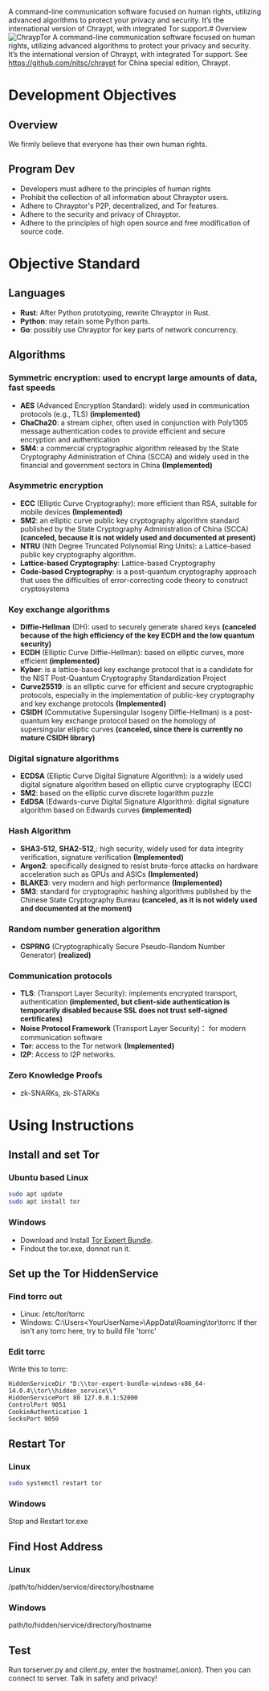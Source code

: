 A command-line communication software focused on human rights, utilizing advanced algorithms to protect your privacy and security. It’s the international version of Chraypt, with integrated Tor support.# Overview
![ChraypTor](https://github.com/user-attachments/assets/4a0bd819-895b-455a-8827-003d51373ecb)
A command-line communication software focused on human rights, utilizing advanced algorithms to protect your privacy and security. It’s the international version of Chraypt, with integrated Tor support. See https://github.com/nitsc/chraypt for China special edition, Chraypt.

# Development Objectives
## Overview
We firmly believe that everyone has their own human rights.
## Program Dev
- Developers must adhere to the principles of human rights
- Prohibit the collection of all information about Chrayptor users.
- Adhere to Chrayptor's P2P, decentralized, and Tor features.
- Adhere to the security and privacy of Chrayptor.
- Adhere to the principles of high open source and free modification of source code.

# Objective Standard
## Languages
- **Rust**: After Python prototyping, rewrite Chrayptor in Rust.
- **Python**: may retain some Python parts.
- **Go**: possibly use Chrayptor for key parts of network concurrency.
## Algorithms
### Symmetric encryption: used to encrypt large amounts of data, fast speeds
- **AES** (Advanced Encryption Standard): widely used in communication protocols (e.g., TLS) **(implemented)**
- **ChaCha20**: a stream cipher, often used in conjunction with Poly1305 message authentication codes to provide efficient and secure encryption and authentication
- **SM4**: a commercial cryptographic algorithm released by the State Cryptography Administration of China (SCCA) and widely used in the financial and government sectors in China **(Implemented)**

### Asymmetric encryption
- **ECC** (Elliptic Curve Cryptography): more efficient than RSA, suitable for mobile devices **(Implemented)**
- **SM2**: an elliptic curve public key cryptography algorithm standard published by the State Cryptography Administration of China (SCCA) **(canceled, because it is not widely used and documented at present)**
- **NTRU** (Nth Degree Truncated Polynomial Ring Units): a Lattice-based public key cryptography algorithm.
- **Lattice-based Cryptography**: Lattice-based Cryptography
- **Code-based Cryptography**: is a post-quantum cryptography approach that uses the difficulties of error-correcting code theory to construct cryptosystems

### Key exchange algorithms
- **Diffie-Hellman** (DH): used to securely generate shared keys **(canceled because of the high efficiency of the key ECDH and the low quantum security)**
- **ECDH** (Elliptic Curve Diffie-Hellman): based on elliptic curves, more efficient **(implemented)**
- **Kyber**: is a lattice-based key exchange protocol that is a candidate for the NIST Post-Quantum Cryptography Standardization Project
- **Curve25519**: is an elliptic curve for efficient and secure cryptographic protocols, especially in the implementation of public-key cryptography and key exchange protocols **(Implemented)**
- **CSIDH** (Commutative Supersingular Isogeny Diffie-Hellman) is a post-quantum key exchange protocol based on the homology of supersingular elliptic curves **(canceled, since there is currently no mature CSIDH library)**

### Digital signature algorithms
- **ECDSA** (Elliptic Curve Digital Signature Algorithm): is a widely used digital signature algorithm based on elliptic curve cryptography (ECC)
- **SM2**: based on the elliptic curve discrete logarithm puzzle
- **EdDSA** (Edwards-curve Digital Signature Algorithm): digital signature algorithm based on Edwards curves **(implemented)**

### Hash Algorithm
- **SHA3-512**, **SHA2-512**,: high security, widely used for data integrity verification, signature verification **(Implemented)**
- **Argon2**: specifically designed to resist brute-force attacks on hardware acceleration such as GPUs and ASICs **(Implemented)**
- **BLAKE3**: very modern and high performance **(Implemented)**
- **SM3**: standard for cryptographic hashing algorithms published by the Chinese State Cryptography Bureau **(canceled, as it is not widely used and documented at the moment)**

### Random number generation algorithm
- **CSPRNG** (Cryptographically Secure Pseudo-Random Number Generator) **(realized)**

### Communication protocols
- **TLS**: (Transport Layer Security): implements encrypted transport, authentication **(implemented, but client-side authentication is temporarily disabled because SSL does not trust self-signed certificates)**
- **Noise Protocol Framework** (Transport Layer Security)： for modern communication software
- **Tor**: access to the Tor network **(Implemented)**
- **I2P**: Access to I2P networks.

### Zero Knowledge Proofs
- zk-SNARKs, zk-STARKs

# Using Instructions
## Install and set Tor
### Ubuntu based Linux
```bash
sudo apt update
sudo apt install tor
```
### Windows
- Download and Install [Tor Expert Bundle](https://www.torproject.org/download/tor/).
- Findout the tor.exe, donnot run it.

## Set up the Tor HiddenService
### Find torrc out
- Linux: /etc/tor/torrc
- Windows: C:\Users\<YourUserName>\AppData\Roaming\tor\torrc
If ther isn't any torrc here, try to build file 'torrc'
### Edit torrc
Write this to torrc:
```torrc
HiddenServiceDir "D:\\tor-expert-bundle-windows-x86_64-14.0.4\\tor\\hidden_service\\"
HiddenServicePort 80 127.0.0.1:52000
ControlPort 9051
CookieAuthentication 1
SocksPort 9050
```

## Restart Tor
### Linux
```bash
sudo systemctl restart tor
```
### Windows
Stop and Restart tor.exe

## Find Host Address
### Linux
/path/to/hidden/service/directory/hostname
### Windows
path/to/hidden/service/directory/hostname

## Test
Run torserver.py and cilent.py, enter the hostname(.onion).
Then you can connect to server.
Talk in safety and privacy!



